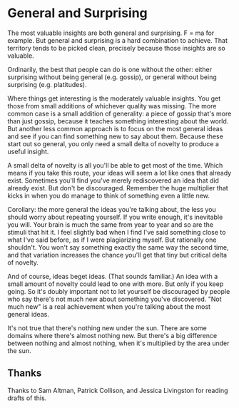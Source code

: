 # General and Surprising

The most valuable insights are both general and surprising. 
F = ma for example. But general and surprising is a hard
combination to achieve. That territory tends to be picked
clean, precisely because those insights are so valuable.

Ordinarily, the best that people can do is one without the
other: either surprising without being general (e.g.
gossip), or general without being surprising (e.g.
platitudes).

Where things get interesting is the moderately valuable
insights. You get those from small additions of whichever
quality was missing. The more common case is a small
addition of generality: a piece of gossip that's more than
just gossip, because it teaches something interesting about
the world. But another less common approach is to focus on
the most general ideas and see if you can find something new
to say about them. Because these start out so general, you
only need a small delta of novelty to produce a useful
insight.

A small delta of novelty is all you'll be able to get most
of the time. Which means if you take this route, your ideas
will seem a lot like ones that already exist. Sometimes
you'll find you've merely rediscovered an idea that did
already exist. But don't be discouraged. Remember the huge
multiplier that kicks in when you do manage to think of
something even a little new.

Corollary: the more general the ideas you're talking about,
the less you should worry about repeating yourself. If you
write enough, it's inevitable you will. Your brain is much
the same from year to year and so are the stimuli that hit
it. I feel slightly bad when I find I've said something
close to what I've said before, as if I were plagiarizing
myself. But rationally one shouldn't. You won't say
something exactly the same way the second time, and that
variation increases the chance you'll get that tiny but
critical delta of novelty.

And of course, ideas beget ideas. (That sounds 
familiar.)
An idea with a small amount of novelty could lead to one
with more. But only if you keep going. So it's doubly
important not to let yourself be discouraged by people who
say there's not much new about something you've discovered.
"Not much new" is a real achievement when you're talking
about the most general ideas. 

It's not true that there's nothing new under the sun. There
are some domains where there's almost nothing new. But
there's a big difference between nothing and almost nothing,
when it's multiplied by the area under the sun.

## Thanks
Thanks to Sam Altman, Patrick Collison, and Jessica
Livingston for reading drafts of this.
